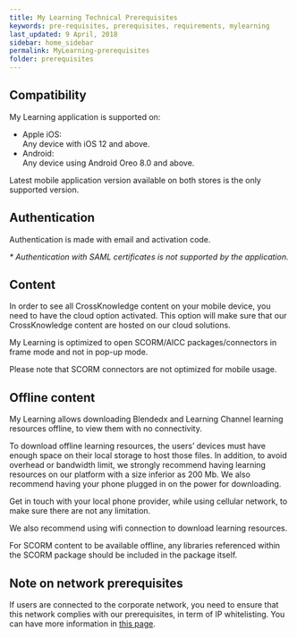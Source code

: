 ```yaml
---
title: My Learning Technical Prerequisites
keywords: pre-requisites, prerequisites, requirements, mylearning
last_updated: 9 April, 2018
sidebar: home_sidebar
permalink: MyLearning-prerequisites
folder: prerequisites
---
```



## Compatibility

My Learning application is supported on:
* Apple iOS:<br>
Any device with iOS 12 and above.
* Android:<br>
Any device using Android Oreo 8.0 and above.

Latest mobile application version available on both stores is the only supported version.

## Authentication

Authentication is made with email and activation code.

*\* Authentication with SAML certificates is not supported by the application.*

## Content

In order to see all CrossKnowledge content on your mobile device, you need to have the cloud option activated. This option will make sure that our CrossKnowledge content are hosted on our cloud solutions.

My Learning is optimized to open SCORM/AICC packages/connectors in frame mode and not in pop-up mode.

Please note that SCORM connectors are not optimized for mobile usage.

## Offline content

My Learning allows downloading Blendedx and Learning Channel learning resources offline, to view them with no connectivity.

To download offline learning resources, the users’ devices must have enough space on their local storage to host those files. In addition, to avoid overhead or bandwidth limit, we strongly recommend having learning resources on our platform with a size inferior as 200 Mb. We also recommend having your phone plugged in on the power for downloading.

Get in touch with your local phone provider, while using cellular network, to make sure there are not any limitation.

We also recommend using wifi connection to download learning resources.

<div class="alert alert-info" role="alert">
    <i class="fa fa-info-circle"></i> For SCORM content to be available offline, any libraries referenced within the SCORM package should be included in the package itself.
</div>

## Note on network prerequisites

If users are connected to the corporate network, you need to ensure that this network complies with our prerequisites, in term of IP whitelisting. You can have more information in [this page](https://developers.crossknowledge.com/CKLS-prerequisites).
